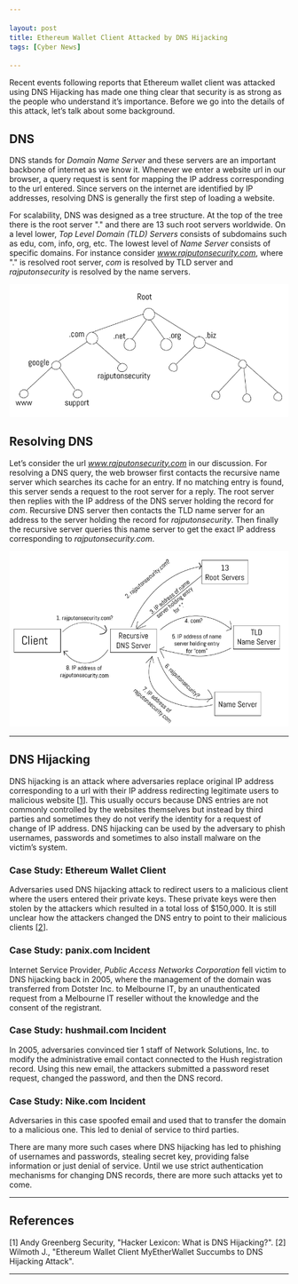 ```yaml
---

layout: post
title: Ethereum Wallet Client Attacked by DNS Hijacking
tags: [Cyber News]

---
```


Recent events following reports that Ethereum wallet client was attacked using DNS Hijacking has made one thing clear that security is as strong as the people who understand it’s importance. Before we go into the details of this attack, let’s talk about some background.

## DNS
DNS stands for *Domain Name Server* and these servers are an important backbone of internet as we know it. Whenever we enter a website url in our browser, a query request is sent for mapping the IP address corresponding to the url entered. Since servers on the internet are identified by IP addresses, resolving DNS is generally the first step of loading a website.

For scalability, DNS was designed as a tree structure. At the top of the tree there is the root server "." and there are 13 such root servers worldwide. On a level lower, *Top Level Domain (TLD) Servers* consists of subdomains such as edu, com, info, org, etc. The lowest level of *Name Server* consists of specific domains. For instance consider *www.rajputonsecurity.com*, where "." is resolved root server,  *com* is resolved by TLD server and *rajputonsecurity* is resolved by the name servers.

![dns-tree](/assets/img/posts/CyberNews/dns-tree.png)

## Resolving DNS
Let’s consider the url *www.rajputonsecurity.com* in our discussion. For resolving a DNS query, the web browser first contacts the recursive name server which searches its cache for an entry. If no matching entry is found, this server sends a request to the root server for a reply. The root server then replies with the IP address of the DNS server holding the record for *com*. Recursive DNS server then contacts the TLD name server for an address to the server holding the record for *rajputonsecurity*. Then finally the recursive server queries this name server to get the exact IP address corresponding to *rajputonsecurity.com*.

![dns-resolve-1](/assets/img/posts/CyberNews/dns-resolve.png)

---

## DNS Hijacking
DNS hijacking is an attack where adversaries replace original IP address corresponding to a url with their IP address redirecting legitimate users to malicious website \[[1]\]. This usually occurs because DNS entries are not commonly controlled by the websites themselves but instead by third parties and sometimes they do not verify the identity for a request of change of IP address. DNS hijacking can be used by the adversary to phish usernames, passwords and sometimes to also install malware on the victim’s system.

### Case Study: Ethereum Wallet Client
Adversaries used DNS hijacking attack to redirect users to a malicious client where the users entered their private keys. These private keys were then stolen by the attackers which resulted in a total loss of $150,000.  It is still unclear how the attackers changed the DNS entry to point to their malicious clients \[[2]\].

### Case Study: panix.com Incident
Internet Service Provider, *Public Access Networks Corporation* fell victim to DNS hijacking back in 2005, where the management of the domain was transferred from Dotster Inc. to Melbourne IT, by an unauthenticated request from a Melbourne IT reseller without the knowledge and the consent of the registrant.

### Case Study: hushmail.com Incident
In 2005, adversaries convinced tier 1 staff of Network Solutions, Inc. to modify the administrative email contact connected to the Hush registration record. Using this new email, the attackers submitted a password reset request, changed the password, and then the DNS record.

### Case Study: Nike.com Incident
Adversaries in this case spoofed email and used that to transfer the domain to a malicious one. This led to denial of service to third parties.

There are many more such cases where DNS hijacking has led to phishing of usernames and passwords, stealing secret key, providing false information or just denial of service. Until we use strict authentication mechanisms for changing DNS records, there are more such attacks yet to come.

---

## References
\[1\] Andy Greenberg Security, "Hacker Lexicon: What is DNS Hijacking?".
\[2\] Wilmoth J., "Ethereum Wallet Client MyEtherWallet Succumbs to DNS Hijacking Attack".

[1]: https://www.wired.com/story/what-is-dns-hijacking/ "Hacker Lexicon: What is DNS Hijacking?"
[2]: https://www.ccn.com/ethereum-wallet-client-myetherwallet-succumbs-to-dns-hijacking-attack/ "Ethereum Wallet Client MyEtherWallet Succumbs to DNS Hijacking Attack"

---
